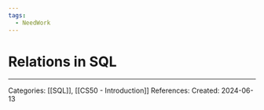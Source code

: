 ```yaml
---
tags:
  - NeedWork
---
```

# Relations in SQL


---
Categories: [[SQL]], [[CS50 - Introduction]]
References:
Created: 2024-06-13
